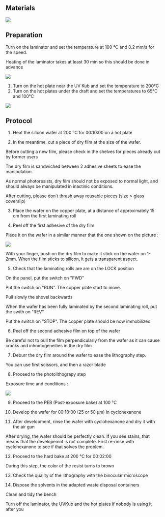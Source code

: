 ## Materials


![](assets/DryFilmLithography-d205194c.png)

## Preparation

Turn on the laminator and set the temperature at 100 °C and 0.2 mm/s for the speed.

Heating of the laminator takes at least 30 min so this should be done in advance


![](assets/DryFilmLithography-f8736f33.jpg)


1. Turn on the hot plate near the UV Kub and set the temperature to 200°C
2. Turn on the hot plates under the draft and set the temperatures to 65°C and 100°C

![](assets/DryFilmLithography-a111fcc6.JPG)

## Protocol

1. Heat the silicon wafer at  200 °C for 00:10:00 on a hot plate

2. In the meantime, cut a piece of dry film at the size of the wafer.

Before cutting a new film, please check in the shelves for pieces already cut by former users

The dry film is sandwiched between 2 adhesive sheets to ease the manipulation.

As normal photoresists, dry film should not be exposed to normal light, and should always be manipulated in inactinic conditions.

After cutting, please don't thrash away reusable pieces (size > glass coverslip)

3. Place the wafer on the copper plate, at a distance of approximately 15 cm from the first laminating roll


4. Peel off the first adhesive of the dry film

Place it on the wafer in a similar manner that the one shown on the picture :


![](assets/DryFilmLithography-930cdcda.jpg)

With your finger, push on the dry film to make it stick on the wafer on 1-2mm. When the film sticks to silicon, it gets a transparent aspect.


5. Check that the laminating rolls are are on the LOCK position

On the panel, put the switch on "FWD"

Put the switch on "RUN". The copper plate start to move.

Pull slowly the shovel backwards

When the wafer has been fully laminated by the second laminating roll, put the swith on "REV"

Put the switch on "STOP". The copper plate should be now immobilized

6. Peel off the second adhesive film on top of the wafer

Be careful not to pull the film perpendicularly from the wafer as it can cause cracks and inhomogeneities in the dry film

7. Deburr the dry film around the wafer to ease the lithography step.

You can use first scissors, and then a razor blade

8. Proceed to the photolithograpy step



Exposure time and conditions :

![](assets/DryFilmLithography-a111fcc6.JPG)


9. Proceed to the PEB (Post-exposure bake) at 100 °C





10. Develop the wafer for 00:10:00 (25 or 50 µm) in cyclohexanone

11. After development, rinse the wafer with cyclohexanone and dry it with the air gun

After drying, the wafer should be perfectly clean. If you see stains, that means that the developemnt is not complete. First re-rinse with cyclohexanone to see if that solves the problem.

12. Proceed to the hard bake at 200 °C  for 00:02:00

During this step, the color of the resist turns to brown



13. Check the quality of the lithography with the binocular microscope




14. Dispose the solvents in the adapted waste disposal containers

Clean and tidy the bench

Turn off the laminator, the UVKub and the hot plates if nobody is using it after you
